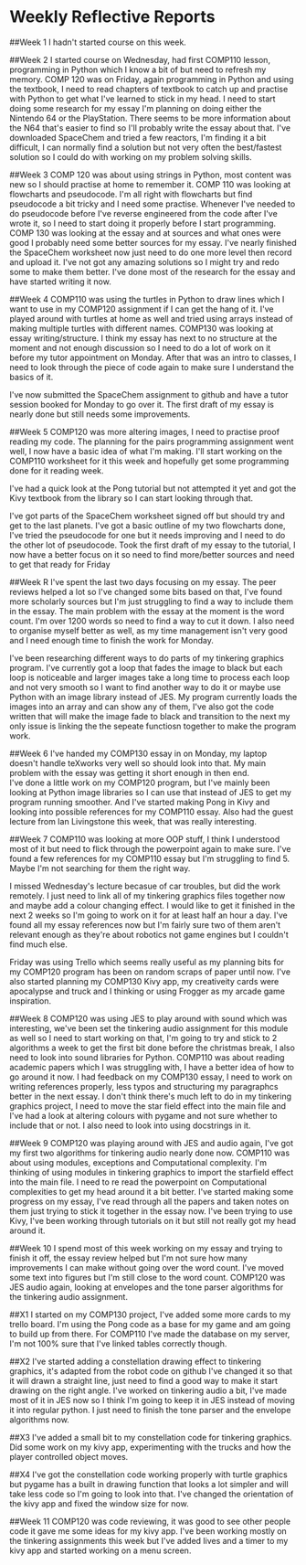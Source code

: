 # Weekly Reflective Reports

##Week 1
I hadn't started course on this week.

##Week 2
I started course on Wednesday, had first COMP110 lesson, programming in Python which I know a bit of but need to refresh my memory. 
COMP 120 was on Friday, again programming in Python and using the textbook, I need to read chapters of textbook to catch up and practise with Python to get what I've learned to stick in my head.
I need to start doing some research for my essay I'm planning on doing either the Nintendo 64 or the PlayStation. There seems to be more information about the N64 that's easier to find so I'll probably write the essay about that. I've downloaded SpaceChem and tried a few reactors, I'm finding it a bit difficult, I can normally find a solution but not very often the best/fastest solution so I could do with working on my problem solving skills.

##Week 3
COMP 120 was about using strings in Python, most content was new so I should practise at home to remember it. COMP 110 was looking at flowcharts and pseudocode. I'm all right with flowcharts but find pseudocode a bit tricky and I need some practise. Whenever I've needed to do pseudocode before I've reverse engineered from the code after I've wrote it, so I need to start doing it properly before I start programming. 
COMP 130 was looking at the essay and at sources and what ones were good I probably need some better sources for my essay.
I've nearly finished the SpaceChem worksheet now just need to do one more level then record and upload it. I've not got any amazing solutions so I might try and redo some to make them better. I've done most of the research for the essay and have started writing it now.

##Week 4
COMP110 was using the turtles in Python to draw lines which I want to use in my COMP120 assignment if I can get the hang of it. I've played around with turtles at home as well and tried using arrays instead of making multiple turtles with different names. 
COMP130 was looking at essay writing/structure. I think my essay has next to no structure at the moment and not enough discussion so I need to do a lot of work on it before my tutor appointment on Monday. After that was an intro to classes, I need to look through the piece of code again to make sure I understand the basics of it.
	
I've now submitted the SpaceChem assignment to github and have a tutor session booked for Monday to go over it. The first draft of my essay is nearly done but still needs some improvements.

##Week 5
COMP120 was more altering images, I need to practise proof reading my code. The planning for the pairs programming assignment went well, I now have a basic idea of what I'm making. I'll start working on the COMP110 worksheet for it this week and hopefully get some programming done for it reading week.
	
I've had a quick look at the Pong tutorial but not attempted it yet and got the Kivy textbook from the library so I can start looking through that.
	
I've got parts of the SpaceChem worksheet signed off but should try and get to the last planets. I've got a basic outline of my two flowcharts done, I've tried the pseudocode for one but it needs improving and I need to do the other lot of pseudocode.  Took the first draft of my essay to the tutorial, I now have a better focus on it so need to find more/better sources and need to get that ready for Friday

##Week R
I've spent the last two days focusing on my essay. The peer reviews helped a lot so I've changed some bits based on that, I've found more scholarly sources but I'm just struggling to find a way to include them in the essay. The main problem with the essay at the moment is the word count. I'm over 1200 words so need to find a way to cut it down. I also need to organise myself better as well, as my time management isn't very good and I need enough time to finish the work for Monday. 

I've been researching different ways to do parts of my tinkering graphics program. I've currently got a loop that fades the image to black but each loop is noticeable and larger images take a long time to process each loop and not very smooth so I want to find another way to do it or maybe use Python with an image library instead of JES. 
My program currently loads the images into an array and can show any of them, I've also got the code written that will make the image fade to black and transition to the next my only issue is linking the the sepeate functiosn together to make the program work.

##Week 6
I've handed my COMP130 essay in on Monday, my laptop doesn't handle teXworks very well so should look into that. My main problem with the essay was getting it short enough in then end.  
I've done a little work on my COMP120 program, but I've mainly been looking at Python image libraries so I can use that instead of JES to get my program running smoother. And I've started making Pong in Kivy and looking into possible references for my COMP110 essay. Also had the guest lecture from Ian Livingstone this week, that was really interesting. 

##Week 7
COMP110 was looking at more OOP stuff, I think I understood most of it but need to flick through the powerpoint again to make sure. I've found a few references for my COMP110 essay but I'm struggling to find 5. Maybe I'm not searching for them the right way. 

I missed Wednesday's lecture becasue of car troubles, but did the work remotely. I just need to link all of my tinkering graphics files together now and maybe add a colour changing effect. I would like to get it finished in the next 2 weeks so I'm going to work on it for at least half an hour a day. I've found all my essay references now but I'm fairly sure two of them aren't relevant enough as they're about robotics not game engines but I couldn't find much else.

Friday was using Trello which seems really useful as my planning bits for my COMP120 program has been on random scraps of paper until now. I've also started planning my COMP130 Kivy app, my creativeity cards were apocalypse and truck and I thinking or using Frogger as my arcade game inspiration.  

##Week 8
COMP120 was using JES to play around with sound which was interesting, we've been set the tinkering audio assignment for this module as well so I need to start working on that, I'm going to try and stick to 2 algorithms a week to get the first bit done before the christmas break, I also need to look into sound libraries for Python.
COMP110 was about reading academic papers which I was struggling with, I have a better idea of how to go around it now. 
I had feedback on my COMP130 essay, I need to work on writing references properly, less typos and structuring my paragraphcs better in the next essay.
I don't think there's much left to do in my tinkering graphics project, I need to move the star field effect into the main file and I've had a look at altering colours with pygame and not sure whether to include that or not. I also need to look into using docstrings in it.

##Week 9
COMP120 was playing around with JES and audio again, I've got my first two algorithms for tinkering audio nearly done now. COMP110 was about using modules, exceptions and Computational complexity. I'm thinking of using modules in tinkering graphics to import the starfield effect into the main file.  I need to re read the powerpoint on Computational complexities to get my head around it a bit better. 
I've started making some progress on my essay, I've read through all the papers and taken notes on them just trying to stick it together in the essay now.  I've been trying to use Kivy, I've been working through tutorials on it but still not really got my head around it. 

##Week 10
I spend most of this week working on my essay and trying to finish it off, the essay review helped but I'm not sure how many improvements I can make without going over the word count. I've moved some text into figures but I'm still close to the word count. 
COMP120 was JES audio again, looking at envelopes and the tone parser algorithms for the tinkering audio assignment. 

##X1
I started on my COMP130 project, I've added some more cards to my trello board. I'm using the Pong code as a base for my game and am going to build up from there. For COMP110 I've made the database on my server, I'm not 100% sure that I've linked tables correctly though. 

##X2
I've started adding a constellation drawing effect to tinkering graphics, it's adapted from the robot code on github I've changed it so that it will drawn a straight line, just need to find a good way to make it start drawing on the right angle. I've worked on tinkering audio a bit, I've made most of it in JES now so I think I'm going to keep it in JES instead of moving it into regular python. I just need to finish the tone parser and the envelope algorithms now.

##X3
I've added a small bit to my constellation code for tinkering graphics. Did some work on my kivy app, experimenting  with the trucks and how the player controlled object moves. 

##X4
I've got the constellation code working properly with turtle graphics but pygame has a built in drawing function that looks a lot simpler and will take less code so I'm going to look into that. I've changed the orientation of the kivy app and fixed the window size for now. 

##Week 11
COMP120 was code reviewing, it was good to see other people code it gave me some ideas for my kivy app. I've been working mostly on the tinkering assignments this week but I've added lives and a timer to my kivy app and started working on a menu screen.
